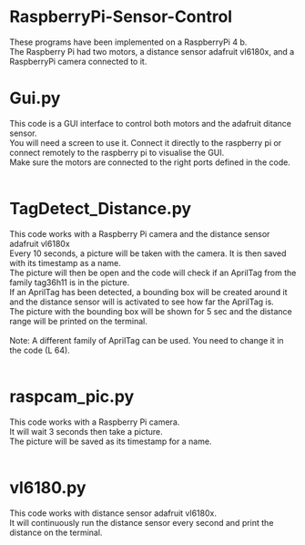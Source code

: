 # RaspberryPi-Sensor-Control
These programs have been implemented on a RaspberryPi 4 b. <br> The Raspberry Pi had two motors, a distance sensor adafruit vl6180x, and a RaspberryPi camera connected to it. <br>

# Gui.py
This code is a GUI interface to control both motors and the adafruit ditance sensor. <br>
You will need a screen to use it. Connect it directly to the raspberry pi or connect remotely to the raspberry pi to visualise the GUI. <br>
Make sure the motors are connected to the right ports defined in the code. <br>
<br>

# TagDetect_Distance.py
This code works with a Raspberry Pi camera and the distance sensor adafruit vl6180x <br>
Every 10 seconds, a picture will be taken with the camera. It is then saved with its timestamp as a name. <br>
The picture will then be open and the code will check if an AprilTag from the family tag36h11 is in the picture. <br>
If an AprilTag has been detected, a bounding box will be created around it and the distance sensor will is activated to see how far the AprilTag is. <br>
The picture with the bounding box will be shown for 5 sec and the distance range will be printed on the terminal. <br>
<br>
Note: A different family of AprilTag can be used. You need to change it in the code (L 64). <br>
<br>

# raspcam_pic.py
This code works with a Raspberry Pi camera. <br>
It will wait 3 seconds then take a picture. <br>
The picture will be saved as its timestamp for a name. <br>
<br>

# vl6180.py
This code works with distance sensor adafruit vl6180x. <br>
It will continuously run the distance sensor every second and print the distance on the terminal. <br>
